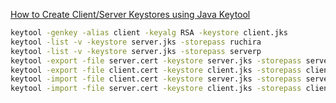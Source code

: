 
[How to Create Client/Server Keystores using Java Keytool](http://ruchirawageesha.blogspot.fr/2010/07/how-to-create-clientserver-keystores.html)

```bash
keytool -genkey -alias client -keyalg RSA -keystore client.jks
keytool -list -v -keystore server.jks -storepass ruchira
keytool -list -v -keystore server.jks -storepass serverp
keytool -export -file server.cert -keystore server.jks -storepass serverp -alias server
keytool -export -file client.cert -keystore client.jks -storepass clientp -alias client
keytool -import -file client.cert -keystore server.jks -storepass serverp -alias client
keytool -import -file server.cert -keystore client.jks -storepass clientp -alias server
```

